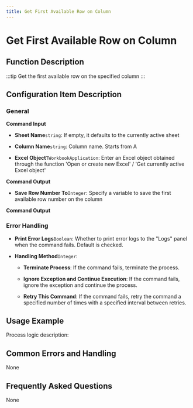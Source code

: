 ```yaml
---
title: Get First Available Row on Column
---
```


# Get First Available Row on Column

## Function Description

:::tip 
Get the first available row on the specified column
:::

## Configuration Item Description

### General

**Command Input**

- **Sheet Name**`string`: If empty, it defaults to the currently active sheet

- **Column Name**`string`: Column name. Starts from A

- **Excel Object**`TWorkbookApplication`: Enter an Excel object obtained through the function 'Open or create new Excel' / 'Get currently active Excel object'


**Command Output**

- **Save Row Number To**`Integer`: Specify a variable to save the first available row number on the column


**Command Output**

### Error Handling

- **Print Error Logs**`Boolean`: Whether to print error logs to the "Logs" panel when the command fails. Default is checked. 

- **Handling Method**`Integer`:

    - **Terminate Process**: If the command fails, terminate the process.

    - **Ignore Exception and Continue Execution**: If the command fails, ignore the exception and continue the process.

    - **Retry This Command**: If the command fails, retry the command a specified number of times with a specified interval between retries.

## Usage Example

Process logic description:

## Common Errors and Handling

None

## Frequently Asked Questions

None


